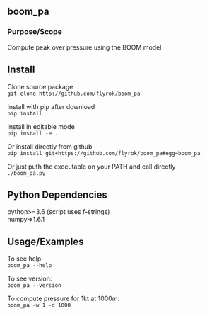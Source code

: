 ## boom_pa ##


### Purpose/Scope ###
Compute peak over pressure using the BOOM model


## Install ##

Clone source package  
`git clone http://github.com/flyrok/boom_pa`

Install with pip after download  
`pip install .`

Install in editable mode  
`pip install -e .`

Or install directly from github  
`pip install git+https://github.com/flyrok/boom_pa#egg=boom_pa`

Or just puth the executable on your PATH and call directly  
`./boom_pa.py`


## Python Dependencies ##

python>=3.6 (script uses f-strings)  
numpy=>1.6.1


## Usage/Examples ##

To see help:  
`boom_pa --help`    

To see version:  
`boom_pa --version`    

To compute pressure for 1kt at 1000m:  
`boom_pa -w 1 -d 1000`


